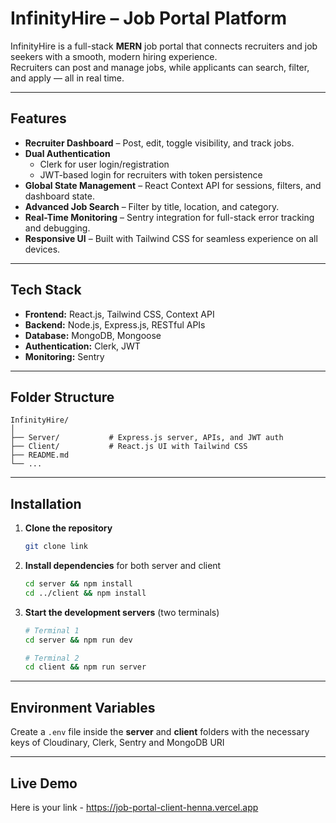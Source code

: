 # InfinityHire – Job Portal Platform

InfinityHire is a full-stack **MERN** job portal that connects recruiters and job seekers with a smooth, modern hiring experience.  
Recruiters can post and manage jobs, while applicants can search, filter, and apply — all in real time.

---

## Features

- **Recruiter Dashboard** – Post, edit, toggle visibility, and track jobs.
- **Dual Authentication**  
  - Clerk for user login/registration  
  - JWT-based login for recruiters with token persistence
- **Global State Management** – React Context API for sessions, filters, and dashboard state.
- **Advanced Job Search** – Filter by title, location, and category.
- **Real-Time Monitoring** – Sentry integration for full-stack error tracking and debugging.
- **Responsive UI** – Built with Tailwind CSS for seamless experience on all devices.

---

## Tech Stack

- **Frontend:** React.js, Tailwind CSS, Context API  
- **Backend:** Node.js, Express.js, RESTful APIs  
- **Database:** MongoDB, Mongoose  
- **Authentication:** Clerk, JWT  
- **Monitoring:** Sentry  

---

## Folder Structure

```plaintext
InfinityHire/
│
├── Server/           # Express.js server, APIs, and JWT auth
├── Client/           # React.js UI with Tailwind CSS
├── README.md
└── ...
```

---

## Installation

1. **Clone the repository**
   ```bash
   git clone link
   ```

2. **Install dependencies** for both server and client
   ```bash
   cd server && npm install
   cd ../client && npm install
   ```

3. **Start the development servers** (two terminals)
   ```bash
   # Terminal 1
   cd server && npm run dev

   # Terminal 2
   cd client && npm run server
   ```

---

## Environment Variables

Create a `.env` file inside the **server** and **client** folders with the necessary keys of Cloudinary, Clerk, Sentry and MongoDB URI

---

## Live Demo 
Here is your link - https://job-portal-client-henna.vercel.app
